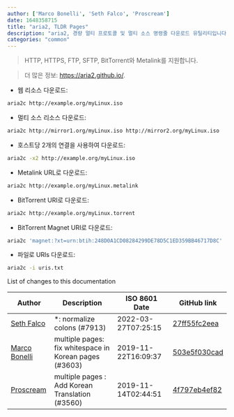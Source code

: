 ```yaml
---
author: ['Marco Bonelli', 'Seth Falco', 'Proscream']
date: 1648358715
title: "aria2, TLDR Pages"
description: "aria2, 경량 멀티 프로토콜 및 멀티 소스 명령줄 다운로드 유틸리티입니다."
categories: "common"
---
```

> HTTP, HTTPS, FTP, SFTP, BitTorrent와 Metalink를 지원합니다.

> 더 많은 정보: <https://aria2.github.io/>.

- 웹 리소스 다운로드:

```bash
aria2c http://example.org/myLinux.iso
```

- 멀티 소스 리소스 다운로드:

```bash
aria2c http://mirror1.org/myLinux.iso http://mirror2.org/myLinux.iso
```

- 호스트당 2개의 연결을 사용하여 다운로드:

```bash
aria2c -x2 http://example.org/myLinux.iso
```

- Metalink URL로 다운로드:

```bash
aria2c http://example.org/myLinux.metalink
```

- BitTorrent URI로 다운로드:

```bash
aria2c http://example.org/myLinux.torrent
```

- BitTorrent Magnet URI로 다운로드:

```bash
aria2c 'magnet:?xt=urn:btih:248D0A1CD08284299DE78D5C1ED359BB46717D8C'
```

- 파일로 URls 다운로드:

```bash
aria2c -i uris.txt
```
List of changes to this documentation


Author | Description | ISO 8601 Date | GitHub link
------|-----|-----|-----
[Seth Falco](mailto:seth@falco.fun) | *: normalize colons (#7913) | 2022-03-27T07:25:15 | [27ff55fc2eea](https://github.com/tldr-pages/tldr/commit/27ff55fc2eea445eb5216c3b1d934960539fc024)
[Marco Bonelli](mailto:mebeim@users.noreply.github.com) | multiple pages: fix whitespace in Korean pages (#3603) | 2019-11-22T16:09:37 | [503e5f030cad](https://github.com/tldr-pages/tldr/commit/503e5f030cada020dd32b7d2bef431e2e8b5b2d8)
[Proscream](mailto:proscream@naver.com) | multiple pages : Add Korean Translation (#3560) | 2019-11-14T02:44:51 | [4f797eb4ef82](https://github.com/tldr-pages/tldr/commit/4f797eb4ef827d22f1001a95c5eca8f03aebddc8)

